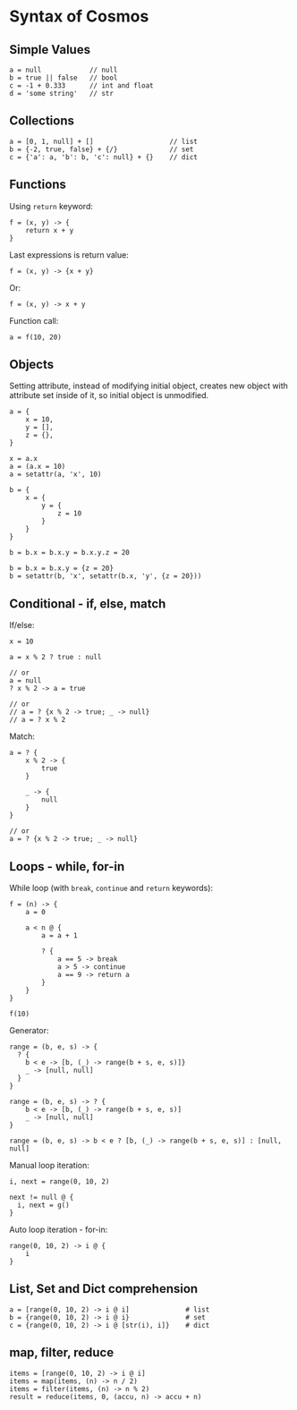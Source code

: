 
# Syntax of Cosmos


## Simple Values

```
a = null            // null
b = true || false   // bool
c = -1 + 0.333      // int and float
d = 'some string'   // str
```


## Collections

```
a = [0, 1, null] + []                   // list
b = {-2, true, false} + {/}             // set
c = {'a': a, 'b': b, 'c': null} + {}    // dict
```

## Functions

Using `return` keyword:
```
f = (x, y) -> {
    return x + y
}
```

Last expressions is return value:
```
f = (x, y) -> {x + y}
```

Or:
```
f = (x, y) -> x + y
```

Function call:
```
a = f(10, 20)
```


## Objects

Setting attribute, instead of modifying initial object, creates new object with
attribute set inside of it, so initial object is unmodified.

```
a = {
    x = 10,
    y = [],
    z = {},
}

x = a.x
a = (a.x = 10)
a = setattr(a, 'x', 10)

b = {
    x = {
        y = {
            z = 10
        }
    }
}

b = b.x = b.x.y = b.x.y.z = 20

b = b.x = b.x.y = {z = 20}
b = setattr(b, 'x', setattr(b.x, 'y', {z = 20}))
```


## Conditional - if, else, match

If/else:
```
x = 10

a = x % 2 ? true : null

// or
a = null
? x % 2 -> a = true

// or
// a = ? {x % 2 -> true; _ -> null}
// a = ? x % 2
```

Match:
```
a = ? {
    x % 2 -> {
        true
    }
    
    _ -> {
        null
    }
}

// or
a = ? {x % 2 -> true; _ -> null}
```


## Loops - while, for-in

While loop (with `break`, `continue` and `return` keywords):
```
f = (n) -> {
    a = 0

    a < n @ {
        a = a + 1

        ? {
            a == 5 -> break
            a > 5 -> continue
            a == 9 -> return a
        }
    }
}

f(10)
```

Generator:
```
range = (b, e, s) -> {
  ? {
    b < e -> [b, (_) -> range(b + s, e, s)]}
    _ -> [null, null]
  }
}

range = (b, e, s) -> ? {
    b < e -> [b, (_) -> range(b + s, e, s)]
    _ -> [null, null]
}

range = (b, e, s) -> b < e ? [b, (_) -> range(b + s, e, s)] : [null, null]
```

Manual loop iteration:
```
i, next = range(0, 10, 2)

next != null @ {
  i, next = g()
}
```

Auto loop iteration - for-in:
```
range(0, 10, 2) -> i @ {
    i
}
```


## List, Set and Dict comprehension

```
a = [range(0, 10, 2) -> i @ i]              # list
b = {range(0, 10, 2) -> i @ i}              # set
c = {range(0, 10, 2) -> i @ [str(i), i]}    # dict
```


## map, filter, reduce

```
items = [range(0, 10, 2) -> i @ i]
items = map(items, (n) -> n / 2)
items = filter(items, (n) -> n % 2)
result = reduce(items, 0, (accu, n) -> accu + n)
```
